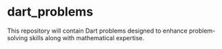 # dart_problems
This repository will contain Dart problems designed to enhance problem-solving skills along with mathematical expertise.
